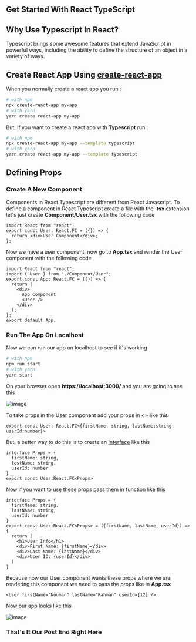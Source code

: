 ## Get Started With React TypeScript

## Why Use Typescript In React?

Typescript brings some awesome features that extend JavaScript in powerful ways, including the ability to define the structure of an object in a variety of ways.

## Create React App Using [create-react-app](https://create-react-app.dev/)

When you normally create a react app you run :

```bash
# with npm
npx create-react-app my-app
# with yarn
yarn create react-app my-app
```

But, if you want to create a react app with **Typescript** run :

```bash
# with npm
npx create-react-app my-app --template typescript
# with yarn
yarn create react-app my-app --template typescript
```

## Defining Props

### Create A New Component

Components in React Typescript are different from React Javascript. To define a component in React Typescript create a file with the **.tsx** extension let's just create **Component/User.tsx** with the following code

```tsx
import React from "react";
export const User: React.FC = ({}) => {
  return <div>User Component</div>;
};
```

Now we have a user component, now go to **App.tsx** and render the User component with the following code

```tsx
import React from "react";
import { User } from "./Component/User";
export const App: React.FC = ({}) => {
  return (
    <div>
      App Component
      <User />
    </div>
  );
};
export default App;
```

### Run The App On Localhost

Now we can run our app on localhost to see if it's working

```bash
# with npm
npm run start
# with yarn
yarn start
```

On your browser open **https://localhost:3000/** and you are going to see this

![image](https://cdn.hashnode.com/res/hashnode/image/upload/v1640178078970/S-lLxuIvg.png)

To take props in the User component add your props in <> like this

```tsx
export const User: React.FC<{firstName: string, lastName:string, userId:number}>
```

But, a better way to do this is to create an [Interface](https://www.typescriptlang.org/docs/handbook/2/objects.html) like this

```tsx
interface Props = {
  firstName: string,
  lastName: string,
  userId: number
}
export const User:React.FC<Props>
```

Now if you want to use these props pass them in function like this

```tsx
interface Props = {
  firstName: string,
  lastName: string,
  userId: number
}
export const User:React.FC<Props> = ({firstName, lastName, userId}) => {
  return (
    <h1>User Info</h1>
    <div>First Name: {firstName}</div>
    <div>Last Name: {lastName}</div>
    <div>User ID: {userId}</div>
  )
}
```

Because now our User component wants these props where we are rendering this component we need to pass the props like in **App.tsx**

```tsx
<User firstName="Nouman" lastName="Rahman" userId={12} />
```

Now our app looks like this

![image](https://cdn.hashnode.com/res/hashnode/image/upload/v1640178113276/1aCgaR5oW.png)

### That's It Our Post End Right Here